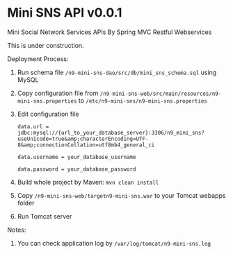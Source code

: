 Mini SNS API v0.0.1
============

Mini Social Network Services APIs By Spring MVC Restful Webservices

This is under construction.

Deployment Process:
  1. Run schema file ```/n9-mini-sns-dao/src/db/mini_sns_schema.sql``` using MySQL

  2. Copy configuration file from ```/n9-mini-sns-web/src/main/resources/n9-mini-sns.properties``` to ```/etc/n9-mini-sns/n9-mini-sns.properties```
  
  3. Edit configuration file 
  
      ```data.url = jdbc:mysql://{url_to_your_database_server}:3306/n9_mini_sns?useUnicode=true&amp;characterEncoding=UTF-8&amp;connectionCollation=utf8mb4_general_ci```


      ```data.username = your_database_username```
      
      
      ```data.password = your_database_password```
      
      
  4. Build whole project by Maven:
      ```mvn clean install ```

  5. Copy ```/n9-mini-sns-web/targetn9-mini-sns.war``` to your Tomcat webapps folder

  6. Run Tomcat server

Notes:
  1. You can check application log by ```/var/log/tomcat/n9-mini-sns.log``` 
